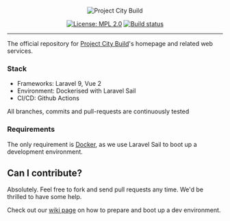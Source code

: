 <p align="center">
    <img src="https://projectcitybuild.com/assets/images/logo-2x.png" alt="Project City Build"/>
</p>

<p align="center">
    <a href="https://opensource.org/licenses/MPL-2.0"><img src="https://img.shields.io/badge/License-MPL%202.0-brightgreen.svg" alt="License: MPL 2.0"></a>
    <a href="https://github.com/projectcitybuild/web/actions/workflows/test.yml"><img src="https://github.com/projectcitybuild/web/actions/workflows/test.yml/badge.svg" alt="Build status"></a>
</p>

---

The official repository for [Project City Build](https://projectcitybuild.com)'s homepage and related web services.

### Stack
* Frameworks: Laravel 9, Vue 2
* Environment: Dockerised with Laravel Sail
* CI/CD: Github Actions

All branches, commits and pull-requests are continuously tested

### Requirements

The only requirement is [Docker](https://docs.docker.com/get-docker/), as we use Laravel Sail to boot up a development environment.

## Can I contribute?

Absolutely. Feel free to fork and send pull requests any time. We'd be thrilled to have some help.

Check out our [wiki page](https://github.com/projectcitybuild/web/wiki/Contributing) on how to prepare and boot up a dev environment.
